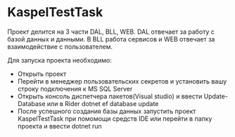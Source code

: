 # KaspelTestTask

Проект делится на 3 части DAL, BLL, WEB. DAL отвечает за работу с базой данных и данными. В BLL работа сервисов и WEB отвечает за взаимодействие с пользователем. 

Для запуска проекта необходимо:
- Открыть проект
- Перейти в менеджер пользовательских секретов и установить вашу строку подключения к MS SQL Server
- Открыть консоль диспетчера пакетов(Visual studio) и ввести Update-Database или в Rider dotnet ef database update
- После успешного создания базы данных запустить проект KaspelTestTask при помомощи средств IDE или перейти в папку проекта и ввести dotnet run
